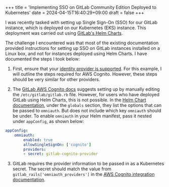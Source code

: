+++
title = 'Implementing SSO on GitLab Community Edition Deployed to Kubernetes'
date = 2024-04-15T16:40:29+09:00
draft = false
+++

I was recently tasked with setting up Single Sign-On (SSO) for our GitLab instance, which is deployed on our Kubernetes (EKS) instance. This deployment was carried out using [GitLab's Helm Charts](https://docs.gitlab.com/charts/).

The challenge I encountered was that most of the existing documentation provided instructions for setting up SSO on GitLab instances installed on a Linux box, and not for instances deployed using Helm Charts. I have documented the steps I took below:

1. First, ensure that your [identity provider is supported](https://docs.gitlab.com/ee/integration/omniauth.html#supported-providers). For this example, I will outline the steps required for AWS Cognito. However, these steps should be very similar for other providers.

2. The [GitLab AWS Cognito docs](https://docs.gitlab.com/ee/administration/auth/cognito.html) suggests setting up by manually editing the `/etc/gitlab/gitlab.rb` file. However, for users who have deployed GitLab using Helm Charts, this is not possible. In the [Helm Chart documentation](https://docs.gitlab.com/charts/charts/globals.html#omniauth), under the `globals` section, they list the options that can be passed to `omniauth`. But does not include which key `omniauth` should be under. To enable `omniauth` in your Helm manifest, pass it nested under `appConfig`, as shown below:


```yaml
appConfig:
	omniauth:
		enabled: true
		allowSingleSignOn: ['cognito']
		providers:
		- secret: gitlab-cognito-provider
```

3. GitLab requires the provider information to be passed in as a Kubernetes secret. The secret should match the value from `gitlab_rails['omniauth_providers']` in the [AWS Cognito integration documentation](https://docs.gitlab.com/ee/administration/auth/cognito.html#configure-gitlab).

